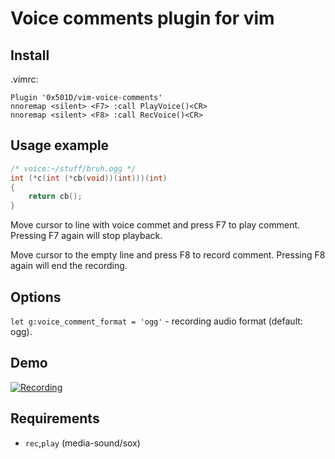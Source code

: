 # Voice comments plugin for vim

## Install
.vimrc:
```vim
Plugin '0x501D/vim-voice-comments'
nnoremap <silent> <F7> :call PlayVoice()<CR>
nnoremap <silent> <F8> :call RecVoice()<CR>
```

## Usage example
```c
/* voice:~/stuff/bruh.ogg */
int (*c(int (*cb(void))(int)))(int)
{
    return cb();
}
```

Move cursor to line with voice commet and press F7 to play comment.
Pressing F7 again will stop playback.

Move cursor to the empty line and press F8 to record comment.
Pressing F8 again will end the recording.

## Options
`let g:voice_comment_format = 'ogg'` - recording audio format (default: ogg). 

## Demo
[![Recording](https://img.youtube.com/vi/wumX-MIJlWo/1.jpg)](https://www.youtube.com/watch?v=wumX-MIJlWo)

## Requirements
* `rec`,`play` (media-sound/sox)
